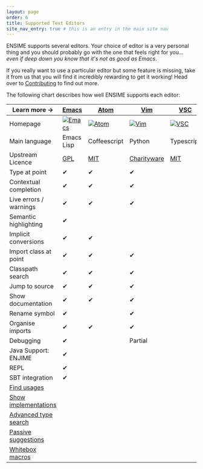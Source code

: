 ```yaml
---
layout: page
order: 6
title: Supported Text Editors
site_nav_entry: true # this is an entry in the main site nav
---
```


ENSIME supports several editors. Your choice of editor is a very personal thing and you should probably go with the one that feels right for you... *even if deep down you know that it's not as good as Emacs*.

If you really want to use a particular editor but some feature is missing, take it from us that you will find it incredibly rewarding to get it working! Head over to [Contributing](/contributing) to find out more.

The following chart describes how well ENSIME supports each editor:

| Learn more → | [Emacs](emacs) | [Atom](atom) | [Vim](vim) | [VSC](vscode) | [Sublime](sublime) | [Cloud9](Cloud9)
|---------------------------------------|-------|------|-----|-----|---------|-----|
| Homepage | [![Emacs](/talks/scalasphere16/images/emacs.svg)](http://www.gnu.org/software/emacs/) | [![Atom](/talks/scalasphere16/images/atom-logo.svg)](https://atom.io/) | [![Vim](/talks/scalasphere16/images/vim-logo.svg)](http://www.vim.org/) | [![VSC](https://upload.wikimedia.org/wikipedia/commons/f/f3/Visual_Studio_Code_0.10.1_icon.png)](https://code.visualstudio.com/) | [![Sublime](/talks/scalasphere16/images/sublime-logo.svg)](https://www.sublimetext.com/) | [![Cloud 9](https://static.c9.io/nc-3.1.3220-5741faea-wf/static/plugins/c9.profile/static/images/cloud9-logo.svg)](https://c9.io/) |
| Main language                         | Emacs Lisp  | Coffeescript | Python | Typescript | Python | Javascript |
| Upstream Licence                      | [GPL](http://www.gnu.org/licenses/gpl.en.html) | [MIT](https://opensource.org/licenses/MIT) | [Charityware](http://vimdoc.sourceforge.net/htmldoc/uganda.html#license) | [MIT](https://opensource.org/licenses/MIT) | Proprietary | Proprietary |
| Type at point                         | ✔ | ✔ | ✔       | | ✔ | ✔ |
| Contextual completion                 | ✔ | ✔ | ✔       | | ✔ | ✔ |
| Live errors / warnings                | ✔ | ✔ | ✔       | | ✔ | ✔ |
| Semantic highlighting                 | ✔ |   |         | |   |   |
| Implicit conversions                  | ✔ | ✔ |         | |   |   |
| Import class at point                 | ✔ | ✔ | ✔       | | ✔ |   |
| Classpath search                      | ✔ | ✔ | ✔       | |   |   |
| Jump to source                        | ✔ | ✔ | ✔       | | ✔ | ✔ |
| Show documentation                    | ✔ | ✔ | ✔       | | ✔ | ✔ |
| Rename symbol                         | ✔ |   | ✔       | | ✔ |(✔)|
| Organise imports                      | ✔ | ✔ | ✔       | | ✔ | ✔ |
| Debugging                             | ✔ |   | Partial | | ✔ |   |
| Java Support: ENJIME                  | ✔ |   |         | |   |   |
| REPL                                  | ✔ |   |         | |   |   |
| SBT integration                       | ✔ |   |         | |   |   |
| [Find usages](https://github.com/ensime/ensime-server/issues/425) | | | | | | |
| [Show implementations](https://github.com/ensime/ensime-server/issues/1131) | | | | | | |
| [Advanced type search](https://github.com/ensime/ensime-server/issues/472) | | | | | | |
| [Passive suggestions](https://github.com/ensime/ensime-server/issues/848) | | | | | | |
| [Whitebox macros](https://github.com/fommil/imaginary-friend) | | | | | | |

